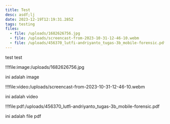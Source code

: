 ```yaml
---
title: Test
desc: asdf;lj
date: 2023-12-19T12:19:31.285Z
tags: testing
files:
  - file: /uploads/1682626756.jpg
  - file: /uploads/screencast-from-2023-10-31-12-46-10.webm
  - file: /uploads/456370_lutfi-andriyanto_tugas-3b_mobile-forensic.pdf
---
```

test test

!!!file:image:/uploads/1682626756.jpg

ini adalah image

!!!file:video:/uploads/screencast-from-2023-10-31-12-46-10.webm

ini adalah video

!!!file:pdf:/uploads/456370_lutfi-andriyanto_tugas-3b_mobile-forensic.pdf

ini adalah file pdf